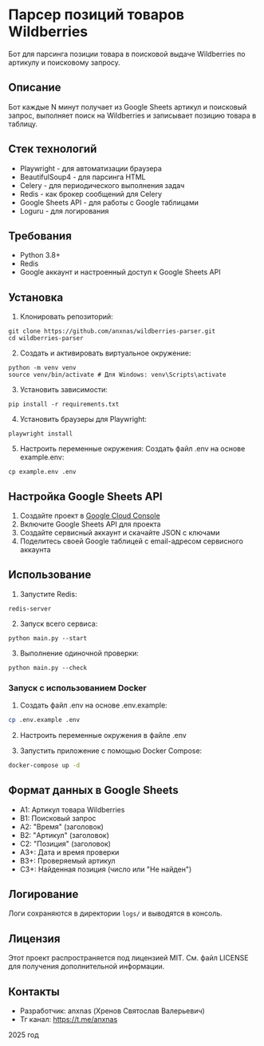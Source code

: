 # Парсер позиций товаров Wildberries

Бот для парсинга позиции товара в поисковой выдаче Wildberries по артикулу и поисковому запросу.

## Описание

Бот каждые N минут получает из Google Sheets артикул и поисковый запрос, выполняет поиск на Wildberries и записывает позицию товара в таблицу.

## Стек технологий

- Playwright - для автоматизации браузера
- BeautifulSoup4 - для парсинга HTML
- Celery - для периодического выполнения задач
- Redis - как брокер сообщений для Celery
- Google Sheets API - для работы с Google таблицами
- Loguru - для логирования

## Требования

- Python 3.8+
- Redis
- Google аккаунт и настроенный доступ к Google Sheets API

## Установка

1. Клонировать репозиторий:

```commandline
git clone https://github.com/anxnas/wildberries-parser.git
cd wildberries-parser
```

2. Создать и активировать виртуальное окружение:

```commandline
python -m venv venv
source venv/bin/activate # Для Windows: venv\Scripts\activate
```

3. Установить зависимости:

```commandline
pip install -r requirements.txt
```

4. Установить браузеры для Playwright:

```commandline
playwright install
```

5. Настроить переменные окружения:
Создать файл .env на основе example.env:

```commandline
cp example.env .env
```

## Настройка Google Sheets API

1. Создайте проект в [Google Cloud Console](https://console.cloud.google.com/)
2. Включите Google Sheets API для проекта
3. Создайте сервисный аккаунт и скачайте JSON с ключами
4. Поделитесь своей Google таблицей с email-адресом сервисного аккаунта

## Использование

1. Запустите Redis:

```commandline
redis-server
```

2. Запуск всего сервиса:

```commandline
python main.py --start
```

3. Выполнение одиночной проверки:

```commandline
python main.py --check
```

### Запуск с использованием Docker

1. Создать файл .env на основе .env.example:
```bash
cp .env.example .env
```

2. Настроить переменные окружения в файле .env

3. Запустить приложение с помощью Docker Compose:
```bash
docker-compose up -d
```

## Формат данных в Google Sheets

- A1: Артикул товара Wildberries
- B1: Поисковый запрос
- A2: "Время" (заголовок)
- B2: "Артикул" (заголовок)
- C2: "Позиция" (заголовок)
- A3+: Дата и время проверки
- B3+: Проверяемый артикул
- C3+: Найденная позиция (число или "Не найден")

## Логирование

Логи сохраняются в директории `logs/` и выводятся в консоль.

## Лицензия

Этот проект распространяется под лицензией MIT. См. файл LICENSE для получения дополнительной информации.

## Контакты

- Разработчик: anxnas (Хренов Святослав Валерьевич)
- Тг канал: https://t.me/anxnas

2025 год